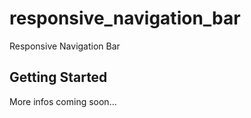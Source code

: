 # responsive_navigation_bar

Responsive Navigation Bar

## Getting Started

More infos coming soon...
